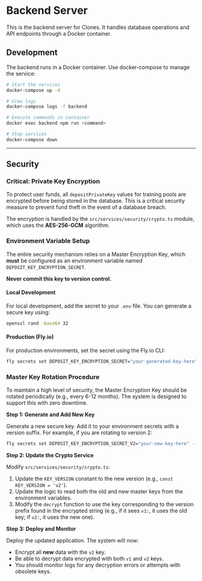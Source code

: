 # Backend Server

This is the backend server for Clones. It handles database operations and API endpoints through a Docker container.

## Development

The backend runs in a Docker container. Use docker-compose to manage the service:

```bash
# Start the services
docker-compose up -d

# View logs
docker-compose logs -f backend

# Execute commands in container
docker exec backend npm run <command>

# Stop services
docker-compose down

```

---

## Security

### Critical: Private Key Encryption

To protect user funds, all `depositPrivateKey` values for training pools are encrypted before being stored in the database. This is a critical security measure to prevent fund theft in the event of a database breach.

The encryption is handled by the `src/services/security/crypto.ts` module, which uses the **AES-256-GCM** algorithm.

### Environment Variable Setup

The entire security mechanism relies on a Master Encryption Key, which **must** be configured as an environment variable named `DEPOSIT_KEY_ENCRYPTION_SECRET`.

**Never commit this key to version control.**

#### Local Development

For local development, add the secret to your `.env` file. You can generate a secure key using:
```bash
openssl rand -base64 32
```

#### Production (Fly.io)

For production environments, set the secret using the Fly.io CLI:
```bash
fly secrets set DEPOSIT_KEY_ENCRYPTION_SECRET="your-generated-key-here" --app <your-app-name>
```

### Master Key Rotation Procedure

To maintain a high level of security, the Master Encryption Key should be rotated periodically (e.g., every 6-12 months). The system is designed to support this with zero downtime.

**Step 1: Generate and Add New Key**

Generate a new secure key. Add it to your environment secrets with a version suffix. For example, if you are rotating to version 2:

```bash
fly secrets set DEPOSIT_KEY_ENCRYPTION_SECRET_V2="your-new-key-here" --app <your-app-name>
```

**Step 2: Update the Crypto Service**

Modify `src/services/security/crypto.ts`:
1.  Update the `KEY_VERSION` constant to the new version (e.g., `const KEY_VERSION = 'v2'`).
2.  Update the logic to read both the old and new master keys from the environment variables.
3.  Modify the `decrypt` function to use the key corresponding to the version prefix found in the encrypted string (e.g., if it sees `v1:`, it uses the old key; if `v2:`, it uses the new one).

**Step 3: Deploy and Monitor**

Deploy the updated application. The system will now:
- Encrypt all **new** data with the `v2` key.
- Be able to decrypt data encrypted with both `v1` and `v2` keys.
- You should monitor logs for any decryption errors or attempts with obsolete keys.